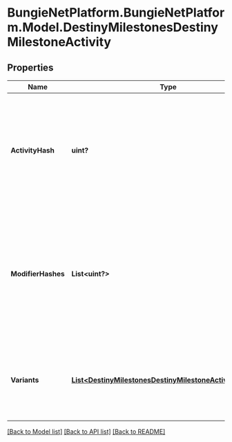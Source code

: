 # BungieNetPlatform.BungieNetPlatform.Model.DestinyMilestonesDestinyMilestoneActivity
## Properties

Name | Type | Description | Notes
------------ | ------------- | ------------- | -------------
**ActivityHash** | **uint?** | The hash of an arbitrarily chosen variant of this activity. We&#39;ll go ahead and call that the \&quot;canonical\&quot; activity, because if you&#39;re using this value you should only use it for properties that are common across the variants: things like the name of the activity, it&#39;s location, etc... Use this hash to look up the DestinyActivityDefinition of this activity for rendering data. | [optional] 
**ModifierHashes** | **List&lt;uint?&gt;** | If the activity has modifiers, this will be the list of modifiers that all variants have in common. Perform lookups against DestinyActivityModifierDefinition which defines the modifier being applied to get at the modifier data. Note that, in the DestiyActivityDefinition, you will see many more modifiers than this being referred to: those are all *possible* modifiers for the activity, not the active ones. Use only the active ones to match what&#39;s really live. | [optional] 
**Variants** | [**List&lt;DestinyMilestonesDestinyMilestoneActivityVariant&gt;**](DestinyMilestonesDestinyMilestoneActivityVariant.md) | If you want more than just name/location/etc... you&#39;re going to have to dig into and show the variants of the conceptual activity. These will differ in seemingly arbitrary ways, like difficulty level and modifiers applied. Show it in whatever way tickles your fancy. | [optional] 

[[Back to Model list]](../README.md#documentation-for-models) [[Back to API list]](../README.md#documentation-for-api-endpoints) [[Back to README]](../README.md)

